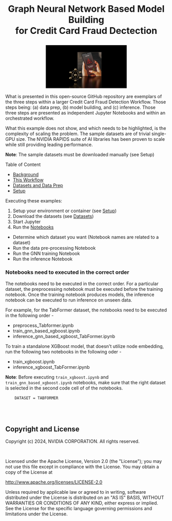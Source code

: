 # <p style="text-align: center;">Graph Neural Network Based Model Building<br>for Credit Card Fraud Dectection</p>
<p align="center">
  <img src="./img/Splash.jpg" width="50%"/>
</p>

What is presented in this open-source GitHub repository are exemplars of the
three steps within a larger Credit Card Fraud Detection Workflow.  Those steps
being: (a) data prep, (b) model building, and (c) inference. Those three steps
are presented as independent Jupyter Notebooks and within an orchestrated
workflow.

What this example does not show, and which needs to be highlighted, is the
complexity of scaling the problem. The sample datasets are of trivial single-GPU
size. The NVIDIA RAPIDS suite of AI libraries has been proven to scale while still
providing leading performance.

__Note__: The sample datasets must be downloaded manually (see Setup)


Table of Content
* [Background](./docs/background.md)
* [This Workflow](./docs/workflow.md)
* [Datasets and Data Prep](./docs/datasets.md)
* [Setup](./docs/setup.md)

Executing these examples:
1. Setup your environment or container (see [Setup](./docs/setup.md))
1. Download the datasets (see [Datasets](./docs/datasets.md))
1. Start Jupyter
1. Run the [Notebooks](./docs/run_notebooks.md)
  * Determine which dataset you want (Notebook names are related to a dataset)
  * Run the data pre-processing Notebook
  * Run the GNN training Notebook
  * Run the inference Notebook


### Notebooks need to executed in the correct order
The notebooks need to be executed in the correct order. For a particular dataset, the preprocessing notebook must be executed before the training notebook. Once the training notebook produces models, the inference notebook can be executed to run inference on unseen data.


For example, for the TabFormer dataset, the notebooks need to be executed in the following order -

   - preprocess_Tabformer.ipynb
   - train_gnn_based_xgboost.ipynb
   - inference_gnn_based_xgboost_TabFormer.ipynb

To train a standalone XGBoost model, that doesn't utilize node embedding, run the following two notebooks in the following oder -

  - train_xgboost.ipynb
  - inference_xgboost_TabFormer.ipynb

__Note__: Before executing `train_xgboost.ipynb` and `train_gnn_based_xgboost.ipynb` notebooks, make sure that the right dataset is selected in the second code cell of of the notebooks.

```code
    DATASET = TABFORMER
```

<br/><br/>


## Copyright and License
Copyright (c) 2024, NVIDIA CORPORATION. All rights reserved.

<br/>

 Licensed under the Apache License, Version 2.0 (the "License");
 you may not use this file except in compliance with the License.
 You may obtain a copy of the License at
 
 http://www.apache.org/licenses/LICENSE-2.0
 
 Unless required by applicable law or agreed to in writing, software
 distributed under the License is distributed on an "AS IS" BASIS,
 WITHOUT WARRANTIES OR CONDITIONS OF ANY KIND, either express or implied.
 See the License for the specific language governing permissions and
 limitations under the License.
